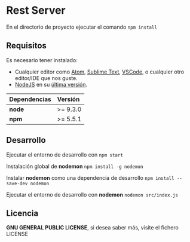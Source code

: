 # Rest Server

En el directorio de proyecto ejecutar el comando `npm install`

## Requisitos

Es necesario tener instalado:

* Cualquier editor como [Atom](https://atom.io/), [Sublime Text](https://www.sublimetext.com/), [VSCode](https://code.visualstudio.com/), o cualquier otro editor/IDE que nos guste.
* [NodeJS](https://nodejs.org/es/) en su [última versión](https://nodejs.org/es/download/).

| Dependencias | Versión  |
|:-------------|:---------| 
| __node__     | >= 9.3.0 |
| __npm__      | >= 5.5.1 |

## Desarrollo

Ejecutar el entorno de desarrollo con `npm start`

Instalación global de **nodemon** `npm install -g nodemon`

Instalar **nodemon** como una dependencia de desarrollo `npm install --save-dev nodemon`

Ejecutar el entorno de desarrollo con **nodemon** `nodemon src/index.js`

## Licencia

__GNU GENERAL PUBLIC LICENSE__, si desea saber más, visite el fichero LICENSE